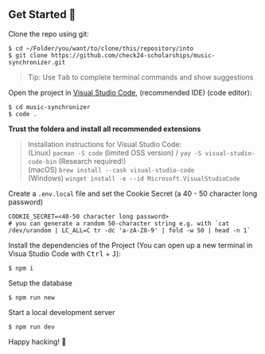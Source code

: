 ## Get Started 💨

Clone the repo using git:

```console
$ cd ~/Folder/you/want/to/clone/this/repository/into
$ git clone https://github.com/check24-scholarships/music-synchronizer.git
```

> Tip: Use <kbd>Tab</kbd> to complete terminal commands and show suggestions

Open the project in [Visual Studio Code](https://code.visualstudio.com/), (recommended IDE) (code editor):

```console
$ cd music-synchronizer
$ code .
```

**Trust the foldera and install all recommended extensions**

> Installation instructions for Visual Studio Code:  
> (Linux) `pacman -S code` (limited OSS version) / `yay -S visual-studio-code-bin` (Research required!)  
> (macOS) `brew install --cask visual-studio-code`  
> (Windows) `winget install -e --id Microsoft.VisualStudioCode`

Create a `.env.local` file and set the Cookie Secret (a 40 - 50 character long password)

```dotenv
COOKIE_SECRET=<40-50 character long password>
# you can generate a random 50-character string e.g. with `cat /dev/urandom | LC_ALL=C tr -dc 'a-zA-Z0-9' | fold -w 50 | head -n 1`
```

Install the dependencies of the Project (You can open up a new terminal in Visua Studio Code with <kbd>Ctrl</kbd> + <kbd>J</kbd>):

```console
$ npm i
```

Setup the database

```console
$ npm run new
```

Start a local development server

```console
$ npm run dev
```

Happy hacking! 🥳
